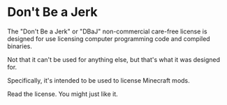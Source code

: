 Don't Be a Jerk
====

The "Don't Be a Jerk" or "DBaJ" non-commercial care-free license is designed for use licensing computer programming code and compiled binaries. 

Not that it can't be used for anything else, but that's what it was designed for. 

Specifically, it's intended to be used to license Minecraft mods.

Read the license. You might just like it.
